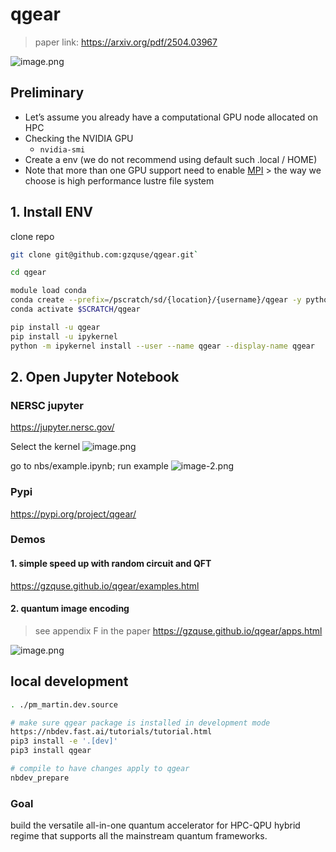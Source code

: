 # qgear


<!-- WARNING: THIS FILE WAS AUTOGENERATED! DO NOT EDIT! -->

> paper link: https://arxiv.org/pdf/2504.03967

![image.png](index_files/figure-commonmark/05381a41-1-image.png)

## Preliminary

- Let’s assume you already have a computational GPU node allocated on
  HPC
- Checking the NVIDIA GPU
  - `nvidia-smi`
- Create a env (we do not recommend using default such .local / HOME)
- Note that more than one GPU support need to enable
  [MPI](https://nvidia.github.io/cuda-quantum/latest/using/quick_start.html#install-cuda-q)
  \> the way we choose is high performance lustre file system

## 1. Install ENV

clone repo

``` bash
git clone git@github.com:gzquse/qgear.git`

cd qgear
```

``` bash
module load conda
conda create --prefix=/pscratch/sd/{location}/{username}/qgear -y python=3.11 pip
conda activate $SCRATCH/qgear
```

``` bash
pip install -u qgear 
pip install -u ipykernel
python -m ipykernel install --user --name qgear --display-name qgear
```

## 2. Open Jupyter Notebook

### NERSC jupyter

https://jupyter.nersc.gov/

Select the kernel
![image.png](index_files/figure-commonmark/efeebc44-3-image.png)

go to nbs/example.ipynb; run example
![image-2.png](index_files/figure-commonmark/efeebc44-2-image-2.png)

### Pypi

https://pypi.org/project/qgear/

### Demos

#### 1. simple speed up with random circuit and QFT

https://gzquse.github.io/qgear/examples.html

#### 2. quantum image encoding

> see appendix F in the paper https://gzquse.github.io/qgear/apps.html

![image.png](index_files/figure-commonmark/efeebc44-1-f37fd8db-fa15-4b4a-989b-df3d7a05f0a5.png)

## local development

``` sh
. ./pm_martin.dev.source

# make sure qgear package is installed in development mode
https://nbdev.fast.ai/tutorials/tutorial.html
pip3 install -e '.[dev]'
pip3 install qgear

# compile to have changes apply to qgear
nbdev_prepare
```

### Goal

build the versatile all-in-one quantum accelerator for HPC-QPU hybrid
regime that supports all the mainstream quantum frameworks.
